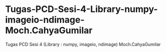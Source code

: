 # Tugas-PCD-Sesi-4-Library-numpy-imageio-ndimage-Moch.CahyaGumilar
Tugas PCD Sesi 4 (Library : numpy, imageio, ndimage) Moch.CahyaGumilar

